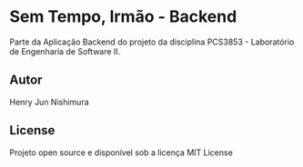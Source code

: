 # Sem Tempo, Irmão - Backend
Parte da Aplicação Backend do projeto da disciplina PCS3853 - Laboratório de Engenharia de Software II.

## Autor
Henry Jun Nishimura

## License
Projeto open source e disponível sob a licença MIT License
